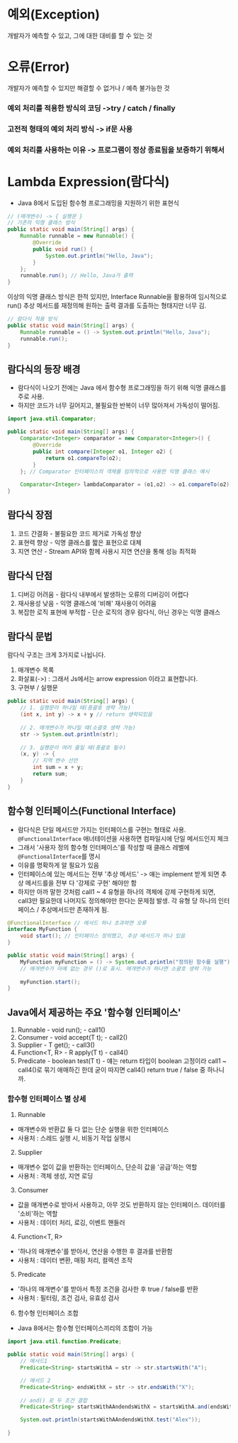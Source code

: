 # 예외(Exception)
개발자가 예측할 수 있고, 그에 대한 대비를 할 수 있는 것

# 오류(Error)
개발자가 예측할 수 있지만 해결할 수 없거나 / 예측 불가능한 것

### 예외 처리를 적용한 방식의 코딩 ->try / catch / finally
### 고전적 형태의 예외 처리 방식 -> if문 사용
### 예외 처리를 사용하는 이유 -> 프로그램이 정상 종료됨을 보증하기 위해서

# Lambda Expression(람다식)
- Java 8에서 도입된 함수형 프로그래밍을 지원하기 위한 표현식

```java
// (매개변수) -> { 실행문 }
// 기존의 익명 클래스 방식
public static void main(String[] args) {
    Runnable runnable = new Runnable() {
        @Override
        public void run() {
            System.out.println("Hello, Java");
        }
    };
    runnable.run(); // Hello, Java가 출력
}
```
이상의 익명 클래스 방식은 한적 있지만, Interface Runnable을 활용하여 임시적으로
run() 추상 메서드를 재정의해 원하는 출력 결과를 도출하는 형태지만 너무 김.
```java
// 람다식 적용 방식
public static void main(String[] args) {
    Runnable runnable = () -> System.out.println("Hello, Java");
    runnable.run();
}
```

## 람다식의 등장 배경
- 람다식이 나오기 전에는 Java 에서 함수형 프로그래밍을 하기 위해 익명 클래스를 주로 사용.
- 하지만 코드가 너무 길어지고, 불필요한 반복이 너무 많아져서 가독성이 떨어짐.

```java
import java.util.Comparator;

public static void main(String[] args) {
    Comparator<Integer> comparator = new Comparator<Integer>() {
        @Override
        public int compare(Integer o1, Integer o2) {
            return o1.compareTo(o2);
        }
    }; // Comparator 인터페이스의 객체를 임의적으로 사용한 익명 클래스 예시
    
    Comparator<Integer> lambdaComparator = (o1,o2) -> o1.compareTo(o2);
}
```
## 람다식 장점
1. 코드 간결화 - 불필요한 코드 제거로 가독성 향상
2. 표현력 향상 - 익명 클래스를 짧은 표현으로 대체
3. 지연 연산 - Stream API와 함께 사용시 지연 연산을 통해 성능 최적화

## 람다식 단점
1. 디버깅 어려움 - 람다식 내부에서 발생하는 오류의 디버깅이 어렵다
2. 재사용성 낮음 - 익명 클래스에 '비해' 재사용이 어려움
3. 복잡한 로직 표현에 부적합 - 단순 로직의 경우 람다식, 아닌 경우는 익명 클래스

## 람다식 문법
람다식 구조는 크게 3가지로 나뉩니다.
1. 매개변수 목록
2. 화살표(->) : 그래서 Js에서는 arrow expression 이라고 표현합니다.
3. 구현부 / 실행문

```java
public static void main(String[] args) {
    // 1. 실행문이 하나일 때(중괄호 생략 가능)
    (int x, int y) -> x + y // return 생략되있음
    
    // 2. 매개변수가 하나일 때(소괄호 생략 가능)
    str -> System.out.println(str);
    
    // 3. 실행문이 여러 줄일 때(중괄호 필수)
    (x, y) -> {
        // 지역 변수 선언
        int sum = x + y;
        return sum;
    }
}
```

## 함수형 인터페이스(Functional Interface)
- 람다식은 단일 메서드만 가지는 인터페이스를 구현는 형태로 사용. `@FunctionalInterface` 애너테이션을 사용하면 컴파일시에 단일 메서드인지 체크
- 그래서 '사용자 정의 함수형 인터페이스'를 작성할 때 클래스 레벨에 `@FunctionalInterface`를 명시
- 이유를 명확하게 알 필요가 있음
- 인터페이스에 있는 메서드는 전부 '추상 메서드' -> 얘는 implement 받게 되면 추상 메서드를을 전부 다 '강제로 구현' 해야만 함
- 하지만 아까 말한 것처럼 call1 ~ 4 유형을 하나의 객체에 강제 구현하게 되면, call3만 필요한데 나머지도 정의해야만 한다는 문제점 발생. 각 유형 당 하나의 인터페이스 / 추상메서드만 존재하게 됨.

```java
@FunctionalInterface // 메서드 하나 초과하면 오류
interface MyFunction {
    void start(); // 인터페이스 정의했고, 추상 메서드가 하나 있음
}

public static void main(String[] args) {
    MyFunction myFunction = () -> System.out.println("정의된 함수를 실행");
    // 매개변수가 아예 없는 경우 ()로 표시. 매개변수가 하나면 소괄호 생략 가능
    
    myFunction.start();
}
```
## Java에서 제공하는 주요 '함수형 인터페이스'
1. Runnable - void run(); - call1()
2. Consumer - void accept(T t); - call2()
3. Supplier - T get(); - call3()
4. Function<T, R> - R apply(T t) - call4()
5. Predicate - boolean test(T t) - 얘는 return 타입이 boolean 고정이라 call1 ~ call4()로 묶기 애매하긴 한데 굳이 따지면 call4() return true / false 중 하나니까.

### 함수형 인터페이스 별 상세
1. Runnable
- 매개변수와 반환값 둘 다 없는 단순 실행을 위한 인터페이스
- 사용처 : 스레드 실행 시, 비동기 작업 실행시
2. Supplier
- 매개변수 없이 값을 반환하는 인터페이스, 단순히 값을 '공급'하는 역할
- 사용처 : 객체 생성, 지연 로딩
3. Consumer
- 값을 매개변수로 받아서 사용하고, 아무 것도 반환하지 않는 인터페이스. 데이터를 '소비'하는 역할
- 사용처 : 데이터 처리, 로깅, 이벤트 핸들러
4. Function<T, R>
- '하나의 매개변수'를 받아서, 연산을 수행한 후 결과를 반환함
- 사용처 : 데이터 변환, 매핑 처리, 컬렉션 조작
5. Predicate
- '하나의 매개변수'를 받아서 특정 조건을 검사한 후 true / false를 반환
- 사용처 : 필터링, 조건 검사, 유효성 검사
6. 함수형 인터페이스 조합
- Java 8에서는 함수형 인터페이스끼리의 조합이 가능
```java
import java.util.function.Predicate;

public static void main(String[] args) {
    // 메서드1
    Predicate<String> startsWithA = str -> str.startsWith("A");

    // 메서드 2
    Predicate<String> endsWithX = str -> str.endsWith("X");
    
    // and() 로 두 조건 결합
    Predicate<String> startsWithAAndendsWithX = startsWithA.and(endsWithX);

    System.out.println(startsWithAAndendsWithX.test("Alex"));
    
}
```



